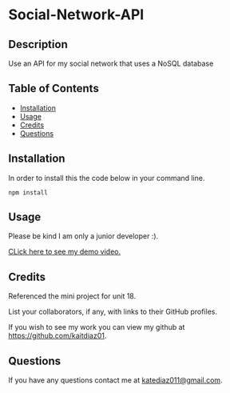 # Social-Network-API

## Description

Use an API for my social network that uses a NoSQL database

## Table of Contents 

- [Installation](#installation)
- [Usage](#usage)
- [Credits](#credits)
- [Questions](#questions)


## Installation

In order to install this the code below in your command line.

`npm install`

## Usage

Please be kind I am only a junior developer :).
   
[CLick here to see my demo video.](https://drive.google.com/file/d/13RTsFu8OxRAJcsSoOoJUBGjBe0-xtkFs/view)
   

## Credits

Referenced the mini project for unit 18. 

List your collaborators, if any, with links to their GitHub profiles.

If you wish to see my work you can view my github at https://github.com/kaitdiaz01.

## Questions

If you have any questions contact me at katediaz011@gmail.com.